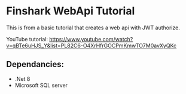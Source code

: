 # Finshark WebApi Tutorial

This is from a basic tutorial that creates a web api with JWT authorize. 

YouTube tutorial: https://www.youtube.com/watch?v=qBTe6uHJS_Y&list=PL82C6-O4XrHfrGOCPmKmwTO7M0avXyQKc

## Dependancies:

* .Net 8
* Microsoft SQL server
